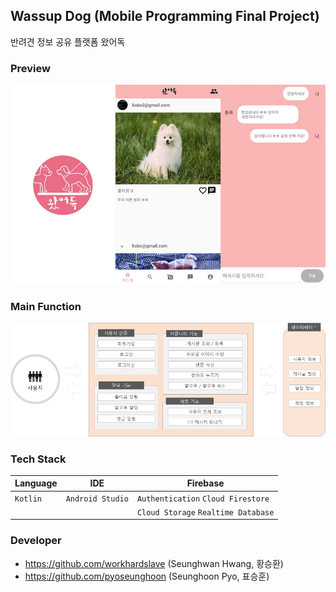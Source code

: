 ## Wassup Dog (Mobile Programming Final Project)
반려견 정보 공유 플랫폼 왔어독


### Preview
![wassupdog_preview](./img/wassupdog_preview.png)


### Main Function
![wassupdog_main_function](./img/wassupdog_main_function.png)


### Tech Stack
|Language         |IDE               |Firebase                                |                   
|-----------------|------------------|----------------------------------------|
|`Kotlin`         |`Android Studio`  |`Authentication`  `Cloud Firestore`     |  
|                 |                  |`Cloud Storage`   `Realtime Database`   |                   


### Developer
- https://github.com/workhardslave (Seunghwan Hwang, 황승환)
- https://github.com/pyoseunghoon (Seunghoon Pyo, 표승훈)

